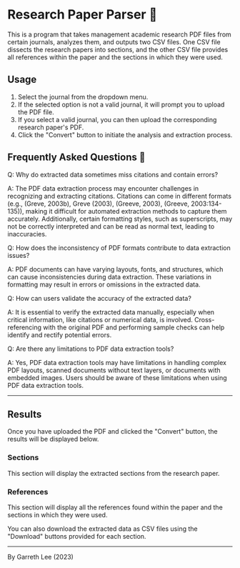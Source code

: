# Research Paper Parser 📄

This is a program that takes management academic research PDF files from certain journals, analyzes them, and outputs two CSV files. One CSV file dissects the research papers into sections, and the other CSV file provides all references within the paper and the sections in which they were used.

## Usage

1. Select the journal from the dropdown menu.
2. If the selected option is not a valid journal, it will prompt you to upload the PDF file.
3. If you select a valid journal, you can then upload the corresponding research paper's PDF.
4. Click the "Convert" button to initiate the analysis and extraction process.

## Frequently Asked Questions 🤔

Q: Why do extracted data sometimes miss citations and contain errors?

A: The PDF data extraction process may encounter challenges in recognizing and extracting citations. Citations can come in different formats (e.g., (Greve, 2003b), Greve (2003), (Greeve, 2003), (Greeve, 2003:134-135)), making it difficult for automated extraction methods to capture them accurately. Additionally, certain formatting styles, such as superscripts, may not be correctly interpreted and can be read as normal text, leading to inaccuracies.

Q: How does the inconsistency of PDF formats contribute to data extraction issues?

A: PDF documents can have varying layouts, fonts, and structures, which can cause inconsistencies during data extraction. These variations in formatting may result in errors or omissions in the extracted data.

Q: How can users validate the accuracy of the extracted data?

A: It is essential to verify the extracted data manually, especially when critical information, like citations or numerical data, is involved. Cross-referencing with the original PDF and performing sample checks can help identify and rectify potential errors.

Q: Are there any limitations to PDF data extraction tools?

A: Yes, PDF data extraction tools may have limitations in handling complex PDF layouts, scanned documents without text layers, or documents with embedded images. Users should be aware of these limitations when using PDF data extraction tools.

---

## Results

Once you have uploaded the PDF and clicked the "Convert" button, the results will be displayed below.

### Sections

This section will display the extracted sections from the research paper.

### References

This section will display all the references found within the paper and the sections in which they were used.

You can also download the extracted data as CSV files using the "Download" buttons provided for each section.

---

By Garreth Lee (2023)
